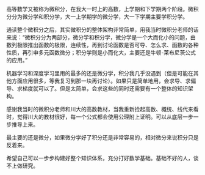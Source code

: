 高等数学又被称为微积分，在我大一时上的高数，上学期和下学期两个阶段。微积分分为微分学和积分学，大一上学期学的微分学，大一下学期主要学积分学。

通读整个微积分之后，其实微积分的整体架构非常简单，用我当时微积分老师的话来说：“微积分分为两部分，微分学和积分学，微分学是一个大而化小的问题，由数列极限推出函数的极限，连续性，再到讨论函数是否可导、怎么求、函数的各种性质，再引申多元函数微分；积分学则是小而化大，主要还是牛顿-莱布尼茨公式的应用。”

机器学习和深度学习里用的最多的还是微分学，积分我几乎没遇到（但是可能在其他方面应用很多，等我复习到那一块再讨论）。如果只是简单地用，会求导、求偏导、求梯度就可以了。但是太简单，会求这些的同时还需要有一个整体的知识架构。

感谢我当时的微积分老师和川大的高数教材，当我重新捡起高数、概统、线代来看时，觉得川大的教材很好，每一个公式都会使用公理附上证明。可以从底层一步一步推导上来。

最主要的还是微分，如果微分学好了积分还是非常容易的，相对微分来说积分只是反着来。

希望自己可以一步步构建好整个知识体系，充分打好数学基础。基础不好的人，谈不上做研究。